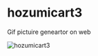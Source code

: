 # hozumicart3
Gif pictuire geneartor on web

![hozumicart3](https://hozumicart3.herokuapp.com/image?letter=%E3%81%BB%E3%81%9A%E3%81%BF)
